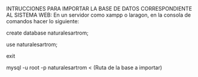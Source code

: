 INTRUCCIONES PARA IMPORTAR LA BASE DE DATOS CORRESPONDIENTE
AL SISTEMA WEB:
En un servidor como xampp o laragon, en la consola de comandos hacer lo
siguiente:

create database naturalesartrom;

use naturalesartrom;

exit

mysql -u root -p naturalesartrom &lt; (Ruta de la base a importar)
